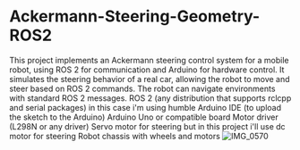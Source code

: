 # Ackermann-Steering-Geometry-ROS2
This project implements an Ackermann steering control system for a mobile robot, using ROS 2 for communication and Arduino for hardware control. It simulates the steering behavior of a real car, allowing the robot to move and steer based on ROS 2 commands. The robot can navigate environments with standard ROS 2 messages.
ROS 2 (any distribution that supports rclcpp and serial packages) in this case i'm using humble 
Arduino IDE (to upload the sketch to the Arduino)
Arduino Uno or compatible board
Motor driver (L298N or any driver)
Servo motor for steering but in this project i'll use dc motor for steering 
Robot chassis with wheels and motors
![IMG_0570](https://github.com/user-attachments/assets/dd38f70f-80a0-47aa-893c-93cf449eef9e)
